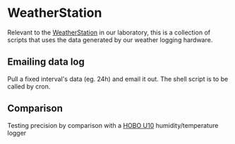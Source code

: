 # WeatherStation

Relevant to the [WeatherStation][1] in our laboratory, this is a
collection of scripts that uses the data generated by our weather
logging hardware.

## Emailing data log

Pull a fixed interval's data (eg. 24h) and email it out. The shell script
is to be called by cron.

## Comparison

Testing precision by comparison with a [HOBO U10][2] humidity/temperature
logger


[1]: https://github.com/imrehg/weatherstation "WeatherStation on Github"
[2]: http://www.onsetcomp.com/products/data-loggers/u10-003 "Onset Data Loggers"
